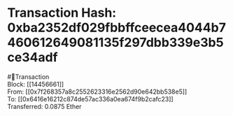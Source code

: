
Transaction Hash: 0xba2352df029fbbffceecea4044b7460612649081135f297dbb339e3b5ce34adf
====================================================================================
  
#💸Transaction  
Block: [[14456661]]  
From: [[0x7f268357a8c2552623316e2562d90e642bb538e5]]  
To: [[0x6416e16212c874de57ac336a0ea674f9b2cafc23]]  
Transferred: 0.0875 Ether